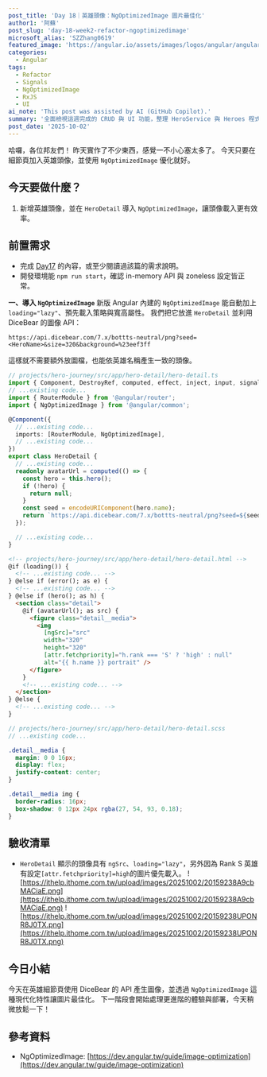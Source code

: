 ```yaml
---
post_title: 'Day 18｜英雄頭像：NgOptimizedImage 圖片最佳化'
author1: '阿蘇'
post_slug: 'day-18-week2-refactor-ngoptimizedimage'
microsoft_alias: 'SZZhang0619'
featured_image: 'https://angular.io/assets/images/logos/angular/angular.svg'
categories:
  - Angular
tags:
  - Refactor
  - Signals
  - NgOptimizedImage
  - RxJS
  - UI
ai_note: 'This post was assisted by AI (GitHub Copilot).'
summary: '全面檢視這週完成的 CRUD 與 UI 功能，整理 HeroService 與 Heroes 程式碼，並在細節頁導入 NgOptimizedImage，作為第二個學習檢查點與 Day17 挑戰的解答。'
post_date: '2025-10-02'
---
```


哈囉，各位邦友們！
昨天實作了不少東西，感覺一不小心塞太多了。
今天只要在細節頁加入英雄頭像，並使用 `NgOptimizedImage` 優化就好。

## 今天要做什麼？
1. 新增英雄頭像，並在 `HeroDetail` 導入 `NgOptimizedImage`，讓頭像載入更有效率。

## 前置需求
- 完成 [Day17](https://ithelp.ithome.com.tw/articles/10391966) 的內容，或至少閱讀過該篇的需求說明。
- 開發環境能 `npm run start`，確認 in-memory API 與 zoneless 設定皆正常。

**一、導入 `NgOptimizedImage`**
新版 Angular 內建的 `NgOptimizedImage` 能自動加上 `loading="lazy"`、預先載入策略與寬高屬性。
我們把它放進 `HeroDetail` 並利用 DiceBear 的圖像 API：
   ```
   https://api.dicebear.com/7.x/bottts-neutral/png?seed=<HeroName>&size=320&background=%23eef3ff
   ```
這樣就不需要額外放圖檔，也能依英雄名稱產生一致的頭像。

```ts
// projects/hero-journey/src/app/hero-detail/hero-detail.ts
import { Component, DestroyRef, computed, effect, inject, input, signal } from '@angular/core';
// ...existing code...
import { RouterModule } from '@angular/router';
import { NgOptimizedImage } from '@angular/common';

@Component({
  // ...existing code...
  imports: [RouterModule, NgOptimizedImage],
  // ...existing code...
})
export class HeroDetail {
  // ...existing code...
  readonly avatarUrl = computed(() => {
    const hero = this.hero();
    if (!hero) {
      return null;
    }
    const seed = encodeURIComponent(hero.name);
    return `https://api.dicebear.com/7.x/bottts-neutral/png?seed=${seed}&size=320&background=%23eef3ff`;
  });

  // ...existing code...
}
```

```html
<!-- projects/hero-journey/src/app/hero-detail/hero-detail.html -->
@if (loading()) {
  <!-- ...existing code... -->
} @else if (error(); as e) {
  <!-- ...existing code... -->
} @else if (hero(); as h) {
  <section class="detail">
    @if (avatarUrl(); as src) {
      <figure class="detail__media">
        <img
          [ngSrc]="src"
          width="320"
          height="320"
          [attr.fetchpriority]="h.rank === 'S' ? 'high' : null"
          alt="{{ h.name }} portrait" />
      </figure>
    }
    <!-- ...existing code... -->
  </section>
} @else {
  <!-- ...existing code... -->
}
```

```scss
// projects/hero-journey/src/app/hero-detail/hero-detail.scss
// ...existing code...

.detail__media {
  margin: 0 0 16px;
  display: flex;
  justify-content: center;
}

.detail__media img {
  border-radius: 16px;
  box-shadow: 0 12px 24px rgba(27, 54, 93, 0.18);
}
```

## 驗收清單
- `HeroDetail` 顯示的頭像具有 `ngSrc`、`loading="lazy"`，另外因為 Rank S 英雄有設定`[attr.fetchpriority]=high`的圖片優先載入。
![https://ithelp.ithome.com.tw/upload/images/20251002/20159238A9cbMACiaE.png](https://ithelp.ithome.com.tw/upload/images/20251002/20159238A9cbMACiaE.png)
![https://ithelp.ithome.com.tw/upload/images/20251002/20159238UPONR8J0TX.png](https://ithelp.ithome.com.tw/upload/images/20251002/20159238UPONR8J0TX.png)

## 今日小結
今天在英雄細節頁使用 DiceBear 的 API 產生圖像，並透過 `NgOptimizedImage` 這種現代化特性讓圖片最佳化。
下一階段會開始處理更進階的體驗與部署，今天稍微放鬆一下！

## 參考資料
-  NgOptimizedImage: 
  [https://dev.angular.tw/guide/image-optimization](https://dev.angular.tw/guide/image-optimization)